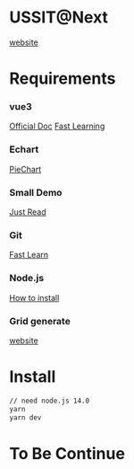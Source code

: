 # USSIT@Next
[website](http://www.ussit.lawted.tech)
# Requirements

### vue3
[Official Doc](https://v3.cn.vuejs.org)
[Fast Learning](https://blog.csdn.net/qq_53324833/article/details/120679234)

### Echart
[PieChart](https://echarts.apache.org/examples/zh/editor.html?c=pie-borderRadius)

### Small Demo
[Just Read](https://github.com/biubiubiu01/vue3-bigData/blob/master/src/views/more/components/hotMap.vue)

### Git
[Fast Learn](https://www.q18idc.com/2020/07/14/git/git.html)

### Node.js
[How to install](https://www.runoob.com/nodejs/nodejs-install-setup.html)

### Grid generate
[website](https://grid.layoutit.com/)
# Install
``` sh
// need node.js 14.0
yarn
yarn dev
```

# To Be Continue
